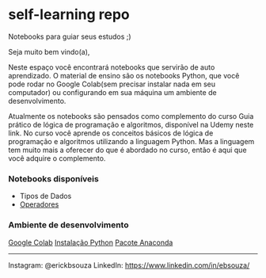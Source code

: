# self-learning repo
Notebooks para guiar seus estudos ;)



Seja muito bem vindo(a),

Neste espaço você encontrará notebooks que servirão de auto aprendizado. O material de ensino são os notebooks Python, que você pode rodar no Google Colab(sem precisar instalar nada em seu computador) ou configurando em sua máquina um ambiente de desenvolvimento.

Atualmente os notebooks são pensados como complemento do curso Guia prático de lógica de programação e algoritmos, disponível na Udemy neste link. No curso você aprende os conceitos básicos de lógica de programação e algoritmos utilizando a linguagem Python. Mas a linguagem tem muito mais a oferecer do que é abordado no curso, então é aqui que você adquire o complemento.

### Notebooks disponíveis

- Tipos de Dados
- [Operadores](https://github.com/ebsouza/self-learning/blob/main/Operadores.ipynb)


### Ambiente de desenvolvimento

[Google Colab](https://colab.research.google.com/)
[Instalação Python](https://www.python.org/)
[Pacote Anaconda](https://www.anaconda.com/products/individual)


---

Instagram: @erickbsouza
LinkedIn: https://www.linkedin.com/in/ebsouza/
